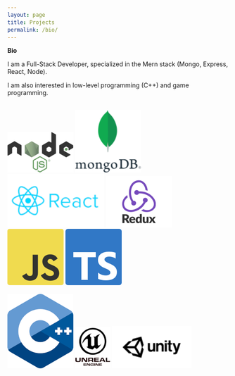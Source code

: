 ```yaml
---
layout: page
title: Projects
permalink: /bio/
---
```


**Bio** <br />  

  <p>I am a Full-Stack Developer, specialized in the Mern stack (Mongo, Express, React, Node). </p>
 
  <p>I am also interested in low-level programming (C++) and game programming.</p>
  
  <br>
  
  <img class="rect-img" src="./_site/assets/node_150w.png" />
  <img class="square-img" src="./_site/assets/mongo_150w.png"  />
  <img class="rect-img" src="./_site/assets/react_full_220w.png"  />  
  <img class="square-img" src="./_site/assets/redux_150w.png" />
  <img class="square-img" src="./_site/assets/js_128w.png" style="border-radius:5px" />
  <img  class="square-img" src="./_site/assets/ts-logo-128.png"  />
  <br>
  <br>
  <img class="square-img" src="./_site/assets/cpp_logo_128w.png" />
  <img class="square-img" src="./_site/assets/unreal_80w.png" />
  <img class="rect-img" src="./_site/assets/unity_180w.png" />